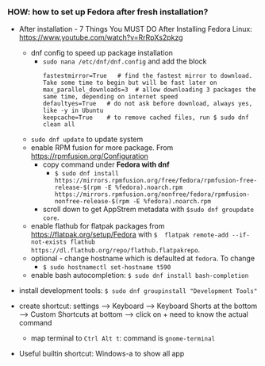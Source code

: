 ### HOW: how to set up Fedora after fresh installation?

- After installation - 7 Things You MUST DO After Installing Fedora Linux: https://www.youtube.com/watch?v=RrRpXs2pkzg
    - dnf config to speed up package installation
        - `sudo nana /etc/dnf/dnf.config` and add the block
            ```
            fastestmirror=True   # find the fastest mirror to download. Take some time to begin but will be fast later on
            max_parallel_downloads=3  # allow downloading 3 packages the same time, depending on internet speed
            defaultyes=True   # do not ask before download, always yes, like -y in Ubuntu
            keepcache=True    # to remove cached files, run $ sudo dnf clean all
            ```
    - `sudo dnf update` to update system
    - enable RPM fusion for more package. From https://rpmfusion.org/Configuration 
        - copy command under **Fedora with dnf**
            - `$ sudo dnf install https://mirrors.rpmfusion.org/free/fedora/rpmfusion-free-release-$(rpm -E %fedora).noarch.rpm https://mirrors.rpmfusion.org/nonfree/fedora/rpmfusion-nonfree-release-$(rpm -E %fedora).noarch.rpm` 
        - scroll down to get AppStrem metadata with `$sudo dnf groupdate core`. 
    - enable flathub for flatpak packages from https://flatpak.org/setup/Fedora with `$  flatpak remote-add --if-not-exists flathub https://dl.flathub.org/repo/flathub.flatpakrepo`.
    - optional - change hostname which is defaulted at `fedora`. To change
        - `$ sudo hostnamectl set-hostname t590`
    - enable bash autocompletion: `$ sudo dnf install bash-completion`

- install development tools: `$ sudo dnf groupinstall "Development Tools"`

- create shortcut: settings --> Keyboard --> Keyboard Shorts at the bottom --> Custom Shortcuts at bottom --> click on + need to know the actual command 
    - map terminal to `Ctrl Alt t`: command is `gnome-terminal`
- Useful builtin shortcut: Windows-a to show all app
